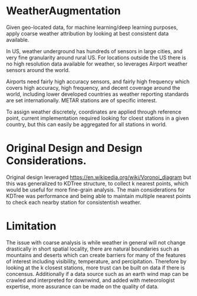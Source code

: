 # WeatherAugmentation

Given geo-located data, for machine learning/deep learning purposes, apply coarse weather attribution by looking at best consistent data available.

In US, weather underground has hundreds of sensors in large cities, and very fine granularity around rural US. For locations outside the US there is no high resolution data available for weather, so leverages Airport weather sensors around the world.

Airports need fairly high accuracy sensors, and fairly high frequency which covers high accuracy, high frequency, and decent coverage around the world, including lower developed countries as weather reporting standards are set internationally. METAR stations are of specific interest.

To assign weather discretely, coordinates are applied through reference point, current implementation required looking for cloest stations in a given country, but this can easily be aggregated for all stations in world. 

# Original Design and Design Considerations.

Original design leveraged https://en.wikipedia.org/wiki/Voronoi_diagram but this was generalized to KDTree structure, to collect k nearest points, which would be useful for more fine-grain analysis. The main considerations for KDTree was performance and being able to maintain multiple nearest points to check each nearby station for consistentish weather. 

# Limitation

The issue with coarse analysis is while weather in general will not change drastically in short spatial locality, there are natural boundaries such as mountains and deserts which can create barriers for many of the features of interest including visibility, temperature, and percipitation. Therefore by looking at the k closest stations, more trust can be built on data if there is concensus. Additionally if a data source such as an earth wind map can be crawled and interpreted for downwind, and added with meteorologist expertise, more assurance can be made on the quality of data.


